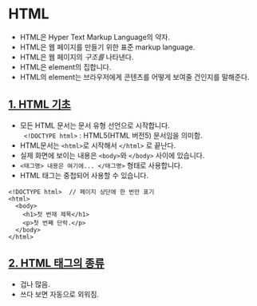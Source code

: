 # HTML
- HTML은 Hyper Text Markup Language의 약자.
- HTML은 웹 페이지를 만들기 위한 표준 markup language.
- HTML은 웹 페이지의 *구조를* 나타낸다.
- HTML은 element의 집합니다.
- HTML의 element는 브라우저에게 콘텐츠를 어떻게 보여줄 건인지를 말해준다.


## [1. HTML 기초](https://www.w3schools.com/html/html_basic.asp)

- 모든 HTML 문서는 문서 유형 선언으로 시작합니다.   
``` <!DOCTYPE html>``` : HTML5(HTML 버전5) 문서임을 의미함. 
- HTML문서는 ```<html>```로 시작해서 ```</html>``` 로 끝난다.
- 실제 화면에 보이는 내용은 ```<body>```와 ```</body>``` 사이에 있습니다.
- ```<태그명> 내용은 여기에... </태그명>``` 형태로 사용합니다.
- HTML 태그는 중첩되어 사용할 수 있습니다.  
```
<!DOCTYPE html>  // 페이지 상단에 한 번만 표기
<html>
  <body>
    <h1>첫 번재 제목</h1>
    <p>첫 번째 단락.</p>
  </body>
</html>
```
## [2. HTML 태그의 종류](https://www.w3schools.com/tags/default.asp)   
- 겁나 많음.
- 쓰다 보면 자동으로 외워짐.
